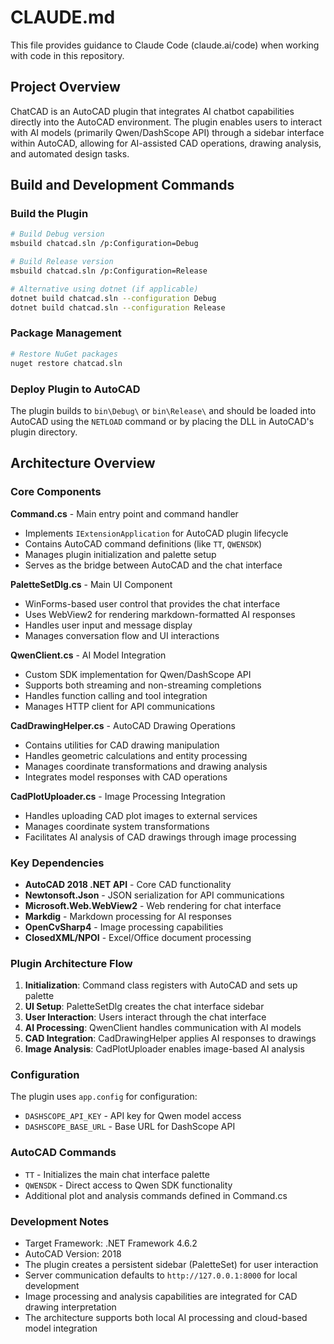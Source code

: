 # CLAUDE.md

This file provides guidance to Claude Code (claude.ai/code) when working with code in this repository.

## Project Overview

ChatCAD is an AutoCAD plugin that integrates AI chatbot capabilities directly into the AutoCAD environment. The plugin enables users to interact with AI models (primarily Qwen/DashScope API) through a sidebar interface within AutoCAD, allowing for AI-assisted CAD operations, drawing analysis, and automated design tasks.

## Build and Development Commands

### Build the Plugin
```bash
# Build Debug version
msbuild chatcad.sln /p:Configuration=Debug

# Build Release version  
msbuild chatcad.sln /p:Configuration=Release

# Alternative using dotnet (if applicable)
dotnet build chatcad.sln --configuration Debug
dotnet build chatcad.sln --configuration Release
```

### Package Management
```bash
# Restore NuGet packages
nuget restore chatcad.sln
```

### Deploy Plugin to AutoCAD
The plugin builds to `bin\Debug\` or `bin\Release\` and should be loaded into AutoCAD using the `NETLOAD` command or by placing the DLL in AutoCAD's plugin directory.

## Architecture Overview

### Core Components

**Command.cs** - Main entry point and command handler
- Implements `IExtensionApplication` for AutoCAD plugin lifecycle
- Contains AutoCAD command definitions (like `TT`, `QWENSDK`)
- Manages plugin initialization and palette setup
- Serves as the bridge between AutoCAD and the chat interface

**PaletteSetDlg.cs** - Main UI Component
- WinForms-based user control that provides the chat interface
- Uses WebView2 for rendering markdown-formatted AI responses
- Handles user input and message display
- Manages conversation flow and UI interactions

**QwenClient.cs** - AI Model Integration
- Custom SDK implementation for Qwen/DashScope API
- Supports both streaming and non-streaming completions
- Handles function calling and tool integration
- Manages HTTP client for API communications

**CadDrawingHelper.cs** - AutoCAD Drawing Operations
- Contains utilities for CAD drawing manipulation
- Handles geometric calculations and entity processing
- Manages coordinate transformations and drawing analysis
- Integrates model responses with CAD operations

**CadPlotUploader.cs** - Image Processing Integration
- Handles uploading CAD plot images to external services
- Manages coordinate system transformations
- Facilitates AI analysis of CAD drawings through image processing

### Key Dependencies

- **AutoCAD 2018 .NET API** - Core CAD functionality
- **Newtonsoft.Json** - JSON serialization for API communications
- **Microsoft.Web.WebView2** - Web rendering for chat interface
- **Markdig** - Markdown processing for AI responses
- **OpenCvSharp4** - Image processing capabilities
- **ClosedXML/NPOI** - Excel/Office document processing

### Plugin Architecture Flow

1. **Initialization**: Command class registers with AutoCAD and sets up palette
2. **UI Setup**: PaletteSetDlg creates the chat interface sidebar
3. **User Interaction**: Users interact through the chat interface
4. **AI Processing**: QwenClient handles communication with AI models
5. **CAD Integration**: CadDrawingHelper applies AI responses to drawings
6. **Image Analysis**: CadPlotUploader enables image-based AI analysis

### Configuration

The plugin uses `app.config` for configuration:
- `DASHSCOPE_API_KEY` - API key for Qwen model access
- `DASHSCOPE_BASE_URL` - Base URL for DashScope API

### AutoCAD Commands

- `TT` - Initializes the main chat interface palette
- `QWENSDK` - Direct access to Qwen SDK functionality
- Additional plot and analysis commands defined in Command.cs

### Development Notes

- Target Framework: .NET Framework 4.6.2
- AutoCAD Version: 2018
- The plugin creates a persistent sidebar (PaletteSet) for user interaction
- Server communication defaults to `http://127.0.0.1:8000` for local development
- Image processing and analysis capabilities are integrated for CAD drawing interpretation
- The architecture supports both local AI processing and cloud-based model integration